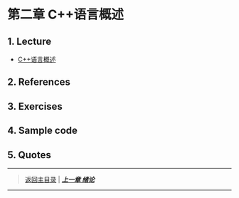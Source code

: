 # 第二章 C++语言概述
## 1. Lecture
- [C++语言概述](./PDFs/c%2B%2B2.pdf)

## 2. References

## 3. Exercises

## 4. Sample code

## 5. Quotes
	
---
> [返回主目录](https://cugwhp.github.io/OOPCPP/) | [***上一章 绪论***](./Ch1_Introduction.md)
---
